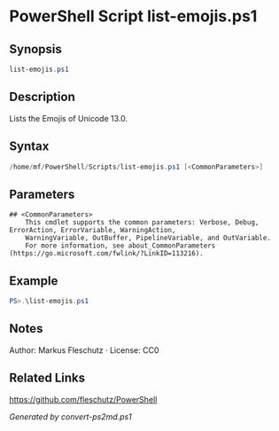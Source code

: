 # PowerShell Script list-emojis.ps1

## Synopsis
```powershell
list-emojis.ps1
```

## Description
Lists the Emojis of Unicode 13.0.

## Syntax
```powershell
/home/mf/PowerShell/Scripts/list-emojis.ps1 [<CommonParameters>]
```

## Parameters

```
## <CommonParameters>
    This cmdlet supports the common parameters: Verbose, Debug, ErrorAction, ErrorVariable, WarningAction, 
    WarningVariable, OutBuffer, PipelineVariable, and OutVariable.
    For more information, see about_CommonParameters (https://go.microsoft.com/fwlink/?LinkID=113216).
```

## Example
```powershell
PS>.\list-emojis.ps1
```


## Notes
Author: Markus Fleschutz · License: CC0

## Related Links
https://github.com/fleschutz/PowerShell

*Generated by convert-ps2md.ps1*
